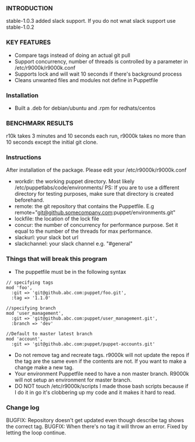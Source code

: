 ### INTRODUCTION ###
stable-1.0.3 added slack support. If you do not wnat slack support use stable-1.0.2

### KEY FEATURES ###
* Compare tags instead of doing an actual git pull
* Support concurrency, number of threads is controlled by a parameter in /etc/r9000k/r9000k.conf
* Supports lock and will wait 10 seconds if there's background process
* Cleans unwanted files and modules not define in Puppetfile

### Installation ###
- Built a .deb for debian/ubuntu and .rpm for redhats/centos
### BENCHMARK RESULTS ###
r10k takes 3 minutes and 10 seconds each run, r9000k takes no more than 10 seconds except the initial git clone. 

### Instructions ###
After installation of the package. Please edit your /etc/r9000k/r9000k.conf

- workdir: the working puppet directory. Most likely /etc/puppetlabs/code/environments/  PS: If you are to use a different directory for testing purposes, make sure that directory is created beforehand. 
- remote: the git repository that contains the Puppetfile. E.g remote="git@github.somecompany.com:puppet/environments.git"
- lockfile: the location of the lock file
- concur: the number of concurrency for performance purpose. Set it equal to the number of the threads for max performance. 
- slackurl: your slack bot url
- slackchannel: your slack channel e.g. "#general"

### Things that will break this program ###
- The puppetfile must be in the following syntax
```
// specifying tags
mod 'foo',
  :git => 'git@github.abc.com:puppet/foo.git',
  :tag => '1.1.0'

//specifying branch
mod 'user_management',
  :git => 'git@github.abc.com:puppet/user_management.git',
  :branch => 'dev'

//Default to master latest branch
mod 'account',
  :git => 'git@github.abc.com:puppet/puppet-accounts.git'
```
- Do not remove tag and recreate tags. r9000k will not update the repos if the tag are the same even if the contents are not. If you want to make a change make a new tag. 
- Your environment Puppetfile need to have a non master branch. R9000k will not setup an environment for master branch. 
- DO NOT touch /etc/r9000k/scripts I made those bash scripts because if I do it in go it's clobbering up my code and it makes it hard to read. 

### Change log ###
BUGFIX: Repository doesn't get updated even though describe tag shows the correct tag. 
BUGFIX: When there's no tag it will throw an error. Fixed by letting the loop continue. 
